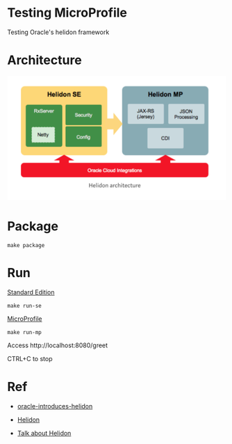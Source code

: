 # Testing MicroProfile

Testing Oracle's helidon framework 

# Architecture

![](doc/helidon-architecture.png)

# Package

    make package
    
# Run


[Standard Edition](quickstart-se/)
    
    make run-se
    
    
[MicroProfile](quickstart-mp/)    

    make run-mp


Access http://localhost:8080/greet

CTRL+C to stop

    
# Ref

* [oracle-introduces-helidon](https://www.infoq.com/br/news/2019/01/oracle-introduces-helidon)

* [Helidon](https://helidon.io)

* [Talk about Helidon](https://www.youtube.com/watch?v=SDI6ci2XsCQ)